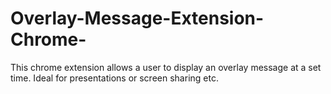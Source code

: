 # Overlay-Message-Extension-Chrome-
This chrome extension allows a user to display an overlay message at a set time. Ideal for presentations or screen sharing etc.
